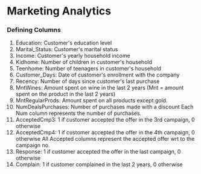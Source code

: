 # Marketing Analytics
### Defining Columns
1. Education: Customer's education level<br>
2. Marital_Status: Customer's marital status<br>
3. Income: Customer's yearly household income<br>
4. Kidhome: Number of children in customer's household<br>
5. Teenhome: Number of teenagers in customer's household<br>
6. Customer_Days: Date of customer's enrollment with the company<br>
7. Recency: Number of days since customer's last purchase<br>
8. MntWines: Amount spent on wine in the last 2 years (Mnt = amount spent on the product in the last 2 years)<br>
9. MntRegularProds: Amount spent on all products except gold.<br>
10. NumDealsPurchases: Number of purchases made with a discount Each Num column represents the number of purchases.<br>
11. AcceptedCmp3: 1 if customer accepted the offer in the 3rd campaign, 0 otherwise<br>
12. AcceptedCmp4: 1 if customer accepted the offer in the 4th campaign, 0 otherwise All Accepted columns represent the accepted offer wrt to the campaign no.<br>
13. Response: 1 if customer accepted the offer in the last campaign, 0 otherwise<br>
14. Complain: 1 if customer complained in the last 2 years, 0 otherwise<br>
